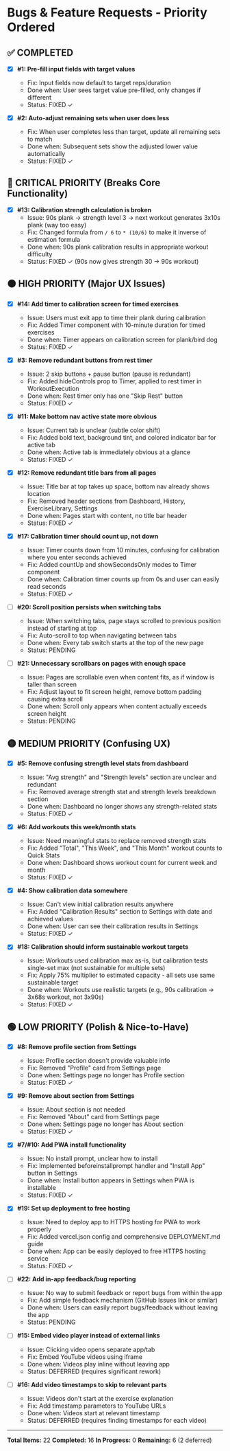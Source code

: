 # Bugs & Feature Requests - Priority Ordered

## ✅ COMPLETED

- [x] **#1: Pre-fill input fields with target values**
  - Fix: Input fields now default to target reps/duration
  - Done when: User sees target value pre-filled, only changes if different
  - Status: FIXED ✓

- [x] **#2: Auto-adjust remaining sets when user does less**
  - Fix: When user completes less than target, update all remaining sets to match
  - Done when: Subsequent sets show the adjusted lower value automatically
  - Status: FIXED ✓

## 🔴 CRITICAL PRIORITY (Breaks Core Functionality)

- [x] **#13: Calibration strength calculation is broken**
  - Issue: 90s plank → strength level 3 → next workout generates 3x10s plank (way too easy)
  - Fix: Changed formula from `/ 6` to `* (10/6)` to make it inverse of estimation formula
  - Done when: 90s plank calibration results in appropriate workout difficulty
  - Status: FIXED ✓ (90s now gives strength 30 → 90s workout)

## 🟠 HIGH PRIORITY (Major UX Issues)

- [x] **#14: Add timer to calibration screen for timed exercises**
  - Issue: Users must exit app to time their plank during calibration
  - Fix: Added Timer component with 10-minute duration for timed exercises
  - Done when: Timer appears on calibration screen for plank/bird dog
  - Status: FIXED ✓

- [x] **#3: Remove redundant buttons from rest timer**
  - Issue: 2 skip buttons + pause button (pause is redundant)
  - Fix: Added hideControls prop to Timer, applied to rest timer in WorkoutExecution
  - Done when: Rest timer only has one "Skip Rest" button
  - Status: FIXED ✓

- [x] **#11: Make bottom nav active state more obvious**
  - Issue: Current tab is unclear (subtle color shift)
  - Fix: Added bold text, background tint, and colored indicator bar for active tab
  - Done when: Active tab is immediately obvious at a glance
  - Status: FIXED ✓

- [x] **#12: Remove redundant title bars from all pages**
  - Issue: Title bar at top takes up space, bottom nav already shows location
  - Fix: Removed header sections from Dashboard, History, ExerciseLibrary, Settings
  - Done when: Pages start with content, no title bar header
  - Status: FIXED ✓

- [x] **#17: Calibration timer should count up, not down**
  - Issue: Timer counts down from 10 minutes, confusing for calibration where you enter seconds achieved
  - Fix: Added countUp and showSecondsOnly modes to Timer component
  - Done when: Calibration timer counts up from 0s and user can easily read seconds
  - Status: FIXED ✓

- [ ] **#20: Scroll position persists when switching tabs**
  - Issue: When switching tabs, page stays scrolled to previous position instead of starting at top
  - Fix: Auto-scroll to top when navigating between tabs
  - Done when: Every tab switch starts at the top of the new page
  - Status: PENDING

- [ ] **#21: Unnecessary scrollbars on pages with enough space**
  - Issue: Pages are scrollable even when content fits, as if window is taller than screen
  - Fix: Adjust layout to fit screen height, remove bottom padding causing extra scroll
  - Done when: Scroll only appears when content actually exceeds screen height
  - Status: PENDING

## 🟡 MEDIUM PRIORITY (Confusing UX)

- [x] **#5: Remove confusing strength level stats from dashboard**
  - Issue: "Avg strength" and "Strength levels" section are unclear and redundant
  - Fix: Removed average strength stat and strength levels breakdown section
  - Done when: Dashboard no longer shows any strength-related stats
  - Status: FIXED ✓

- [x] **#6: Add workouts this week/month stats**
  - Issue: Need meaningful stats to replace removed strength stats
  - Fix: Added "Total", "This Week", and "This Month" workout counts to Quick Stats
  - Done when: Dashboard shows workout count for current week and month
  - Status: FIXED ✓

- [x] **#4: Show calibration data somewhere**
  - Issue: Can't view initial calibration results anywhere
  - Fix: Added "Calibration Results" section to Settings with date and achieved values
  - Done when: User can see their calibration results in Settings
  - Status: FIXED ✓

- [x] **#18: Calibration should inform sustainable workout targets**
  - Issue: Workouts used calibration max as-is, but calibration tests single-set max (not sustainable for multiple sets)
  - Fix: Apply 75% multiplier to estimated capacity - all sets use same sustainable target
  - Done when: Workouts use realistic targets (e.g., 90s calibration → 3x68s workout, not 3x90s)
  - Status: FIXED ✓

## 🟢 LOW PRIORITY (Polish & Nice-to-Have)

- [x] **#8: Remove profile section from Settings**
  - Issue: Profile section doesn't provide valuable info
  - Fix: Removed "Profile" card from Settings page
  - Done when: Settings page no longer has Profile section
  - Status: FIXED ✓

- [x] **#9: Remove about section from Settings**
  - Issue: About section is not needed
  - Fix: Removed "About" card from Settings page
  - Done when: Settings page no longer has About section
  - Status: FIXED ✓

- [x] **#7/#10: Add PWA install functionality**
  - Issue: No install prompt, unclear how to install
  - Fix: Implemented beforeinstallprompt handler and "Install App" button in Settings
  - Done when: Install button appears in Settings when PWA is installable
  - Status: FIXED ✓

- [x] **#19: Set up deployment to free hosting**
  - Issue: Need to deploy app to HTTPS hosting for PWA to work properly
  - Fix: Added vercel.json config and comprehensive DEPLOYMENT.md guide
  - Done when: App can be easily deployed to free HTTPS hosting service
  - Status: FIXED ✓

- [ ] **#22: Add in-app feedback/bug reporting**
  - Issue: No way to submit feedback or report bugs from within the app
  - Fix: Add simple feedback mechanism (GitHub Issues link or similar)
  - Done when: Users can easily report bugs/feedback without leaving the app
  - Status: PENDING

- [ ] **#15: Embed video player instead of external links**
  - Issue: Clicking video opens separate app/tab
  - Fix: Embed YouTube videos using iframe
  - Done when: Videos play inline without leaving app
  - Status: DEFERRED (requires significant rework)

- [ ] **#16: Add video timestamps to skip to relevant parts**
  - Issue: Videos don't start at the exercise explanation
  - Fix: Add timestamp parameters to YouTube URLs
  - Done when: Videos start at relevant timestamp
  - Status: DEFERRED (requires finding timestamps for each video)

---

**Total Items:** 22
**Completed:** 16
**In Progress:** 0
**Remaining:** 6 (2 deferred)
